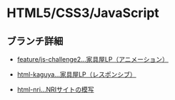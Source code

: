 # HTML5/CSS3/JavaScript

## ブランチ詳細

- [feature/js-challenge2...家具屋LP（アニメーション）](https://github.com/KakoFujimoto/html_and_js/blob/feature/js-challenge2/README.md)

- [html-kaguya...家具屋LP（レスポンシブ）]()

- [html-nri...NRIサイトの模写]()


